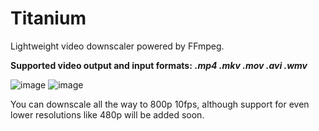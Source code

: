 # Titanium
Lightweight video downscaler powered by FFmpeg.

**Supported video output and input formats:** ***.mp4 .mkv .mov .avi .wmv***

![image](https://github.com/HypeCrazed/Titanium/assets/123018649/459edfa1-8b23-49f7-ae39-947b6c608351)
![image](https://github.com/HypeCrazed/Titanium/assets/123018649/7ce73c0c-cfc5-4a67-b500-e2e4835c3182)

You can downscale all the way to 800p 10fps, although support for even lower resolutions like 480p will be added soon.
